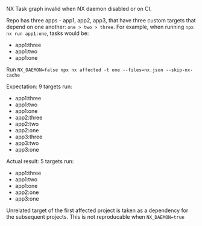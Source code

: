 NX Task graph invalid when NX daemon disabled or on CI.

Repo has three apps - app1, app2, app3, that have three custom targets that depend on one another: `one > two > three`. For example, when running `npx nx run app1:one`, tasks would be:
- app1:three
- app1:two
- app1:one

Run 
`NX_DAEMON=false npx nx affected -t one --files=nx.json --skip-nx-cache`

Expectation:
9 targets run:
- app1:three
- app1:two
- app1:one
- app2:three
- app2:two
- app2:one
- app3:three
- app3:two
- app3:one

Actual result:
5 targets run:
- app1:three
- app1:two
- app1:one
- app2:one
- app3:one

Unrelated target of the first affected project is taken as a dependency for the subsequent projects. This is not reproducable when `NX_DAEMON=true`
